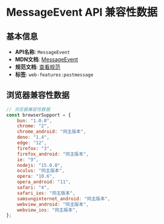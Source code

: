 # MessageEvent API 兼容性数据

## 基本信息

- **API名称**: `MessageEvent`
- **MDN文档**: [MessageEvent](https://developer.mozilla.org/docs/Web/API/MessageEvent)
- **规范文档**: [查看规范](https://html.spec.whatwg.org/multipage/comms.html#the-messageevent-interface)
- **标签**: `web-features:postmessage`

## 浏览器兼容性数据

```javascript
// 浏览器兼容性数据
const browserSupport = {
    bun: "1.0.0",
    chrome: "2",
    chrome_android: "同主版本",
    deno: "1.4",
    edge: "12",
    firefox: "3",
    firefox_android: "同主版本",
    ie: "9",
    nodejs: "15.0.0",
    oculus: "同主版本",
    opera: "10.6",
    opera_android: "11",
    safari: "4",
    safari_ios: "同主版本",
    samsunginternet_android: "同主版本",
    webview_android: "同主版本",
    webview_ios: "同主版本",
};

```

